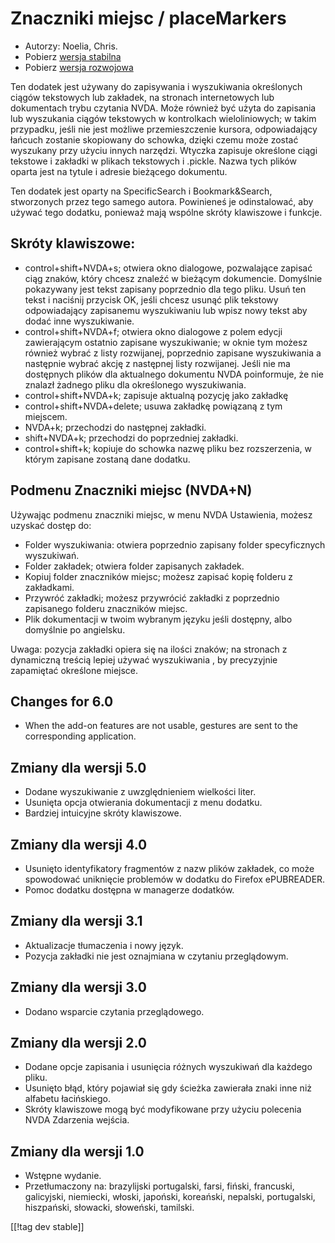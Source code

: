 # Znaczniki miejsc / placeMarkers #

* Autorzy: Noelia, Chris.
* Pobierz [wersja stabilna][1]
* Pobierz [wersja rozwojowa][2]

Ten dodatek jest używany do zapisywania i wyszukiwania określonych ciągów
tekstowych lub zakładek, na stronach internetowych lub dokumentach trybu
czytania NVDA.  Może również być użyta do zapisania lub wyszukania ciągów
tekstowych w kontrolkach wieloliniowych; w takim przypadku, jeśli nie jest
możliwe przemieszczenie kursora, odpowiadający łańcuch zostanie skopiowany
do schowka, dzięki czemu może zostać wyszukany przy użyciu innych narzędzi.
Wtyczka zapisuje określone ciągi tekstowe i zakładki w plikach tekstowych i
.pickle. Nazwa tych plików oparta jest na tytule i adresie bieżącego
dokumentu.

Ten dodatek jest oparty na SpecificSearch i Bookmark&Search, stworzonych
przez tego samego autora. Powinieneś je odinstalować, aby używać tego
dodatku, ponieważ mają wspólne skróty klawiszowe i funkcje.

## Skróty klawiszowe: ##

*	control+shift+NVDA+s; otwiera okno dialogowe, pozwalające zapisać ciąg znaków, który chcesz znaleźć w bieżącym dokumencie. Domyślnie pokazywany jest tekst zapisany poprzednio dla tego pliku. Usuń ten tekst i naciśnij przycisk OK, jeśli chcesz usunąć plik tekstowy odpowiadający zapisanemu wyszukiwaniu lub wpisz nowy tekst aby dodać inne wyszukiwanie.
*	control+shift+NVDA+f; otwiera okno dialogowe z polem edycji zawierającym ostatnio zapisane wyszukiwanie; w oknie tym możesz również wybrać z listy rozwijanej, poprzednio zapisane wyszukiwania a następnie wybrać akcję z następnej listy rozwijanej. Jeśli nie ma dostępnych plików dla aktualnego dokumentu NVDA  poinformuje, że nie znalazł żadnego pliku dla określonego wyszukiwania.
*	control+shift+NVDA+k; zapisuje aktualną pozycję jako zakładkę
*	control+shift+NVDA+delete; usuwa zakładkę powiązaną z tym miejscem.
*	NVDA+k; przechodzi do następnej zakładki.
*	shift+NVDA+k; przechodzi do poprzedniej zakładki.
*	control+shift+k; kopiuje do schowka nazwę pliku bez rozszerzenia, w którym zapisane zostaną dane dodatku.

## Podmenu Znaczniki miejsc (NVDA+N) ##


Używając podmenu znaczniki miejsc, w menu NVDA Ustawienia, możesz uzyskać
dostęp do:

*	Folder wyszukiwania: otwiera poprzednio zapisany folder specyficznych
  wyszukiwań.
*	Folder zakładek; otwiera folder zapisanych zakładek.
*	Kopiuj folder znaczników miejsc; możesz zapisać kopię folderu z
  zakładkami.
*	Przywróć zakładki; możesz przywrócić zakładki z poprzednio zapisanego
  folderu znaczników miejsc.
*	Plik dokumentacji w twoim wybranym języku jeśli dostępny, albo domyślnie
  po angielsku.

Uwaga: pozycja zakładki opiera się na ilości znaków; na stronach z
dynamiczną treścią lepiej używać wyszukiwania , by precyzyjnie zapamiętać
określone miejsce.

## Changes for 6.0 ##
* When the add-on features are not usable, gestures are sent to the
  corresponding application.

## Zmiany dla wersji 5.0 ##
* Dodane wyszukiwanie z uwzględnieniem wielkości liter.
* Usunięta opcja otwierania dokumentacji z menu dodatku.
* Bardziej intuicyjne skróty klawiszowe.

## Zmiany dla wersji 4.0 ##
* Usunięto identyfikatory fragmentów z nazw plików zakładek, co może
  spowodować uniknięcie problemów w dodatku do Firefox ePUBREADER.
* Pomoc dodatku dostępna w managerze dodatków.

## Zmiany dla wersji 3.1 ##
* Aktualizacje tłumaczenia i nowy język.
* Pozycja zakładki nie jest oznajmiana w czytaniu przeglądowym.

## Zmiany dla wersji 3.0 ##
* Dodano wsparcie czytania przeglądowego.

## Zmiany dla wersji 2.0 ##
* Dodane opcje zapisania i usunięcia różnych wyszukiwań dla każdego pliku.
* Usunięto błąd, który pojawiał się gdy ścieżka zawierała znaki inne niż
  alfabetu łacińskiego.
* Skróty klawiszowe mogą być modyfikowane przy użyciu polecenia NVDA
  Zdarzenia wejścia.

## Zmiany dla wersji 1.0 ##
* Wstępne wydanie.
* Przetłumaczony na: brazylijski portugalski, farsi, fiński, francuski,
  galicyjski, niemiecki, włoski, japoński, koreański, nepalski, portugalski,
  hiszpański, słowacki, słoweński, tamilski.

[[!tag dev stable]]

[1]: http://addons.nvda-project.org/files/get.php?file=pm

[2]: http://addons.nvda-project.org/files/get.php?file=pm-dev
